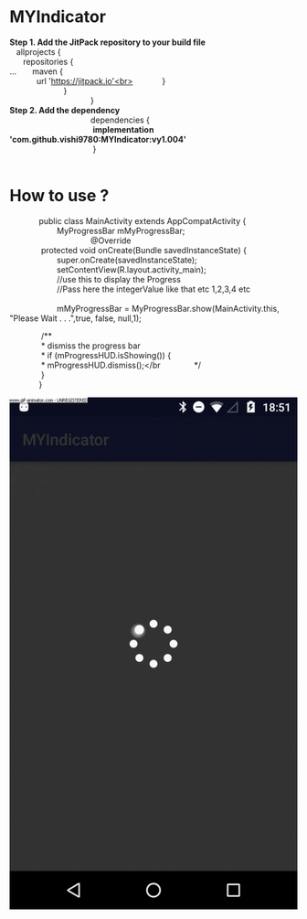 # MYIndicator

**Step 1. Add the JitPack repository to your build file**
<br>
&nbsp;&nbsp; allprojects {<br>
		&nbsp;&nbsp;&nbsp;&nbsp;&nbsp;&nbsp;repositories {<br>
			...
				&nbsp;&nbsp;&nbsp;&nbsp;&nbsp;&nbsp;maven {<br> 	&nbsp;&nbsp;&nbsp;&nbsp;&nbsp;&nbsp;&nbsp;&nbsp;&nbsp;&nbsp;&nbsp;&nbsp;url 'https://jitpack.io'<br>
      &nbsp;&nbsp;&nbsp;&nbsp;&nbsp;&nbsp;&nbsp;&nbsp;&nbsp;&nbsp;&nbsp;&nbsp;}<br>
		&nbsp;&nbsp;&nbsp;&nbsp;&nbsp;&nbsp;&nbsp;&nbsp;&nbsp;&nbsp;&nbsp;&nbsp;&nbsp;&nbsp;&nbsp;&nbsp;&nbsp;&nbsp;&nbsp;&nbsp;&nbsp;&nbsp;&nbsp;&nbsp;}<br>
	&nbsp;&nbsp;&nbsp;&nbsp;&nbsp;&nbsp;&nbsp;&nbsp;&nbsp;&nbsp;&nbsp;&nbsp;&nbsp;&nbsp;&nbsp;&nbsp;&nbsp;&nbsp;&nbsp;&nbsp;&nbsp;&nbsp;&nbsp;&nbsp;&nbsp;&nbsp;&nbsp;&nbsp;&nbsp;&nbsp;&nbsp;&nbsp;&nbsp;&nbsp;&nbsp;&nbsp;}
  <br>
  **Step 2. Add the dependency**
  <br>
  &nbsp;&nbsp;&nbsp;&nbsp;&nbsp;&nbsp;&nbsp;&nbsp;&nbsp;&nbsp;&nbsp;&nbsp;&nbsp;&nbsp;&nbsp;&nbsp;&nbsp;&nbsp;&nbsp;&nbsp;&nbsp;&nbsp;&nbsp;&nbsp;&nbsp;&nbsp;&nbsp;&nbsp;&nbsp;&nbsp;&nbsp;&nbsp;&nbsp;&nbsp;&nbsp;&nbsp;dependencies {<br>
  &nbsp;&nbsp;&nbsp;&nbsp;&nbsp;&nbsp;&nbsp;&nbsp;&nbsp;&nbsp;&nbsp;&nbsp;&nbsp;&nbsp;&nbsp;&nbsp;&nbsp;&nbsp;&nbsp;&nbsp;&nbsp;&nbsp;&nbsp;&nbsp;&nbsp;&nbsp;&nbsp;&nbsp;&nbsp;&nbsp;&nbsp;&nbsp;&nbsp;&nbsp;&nbsp;&nbsp; **implementation 'com.github.vishi9780:MYIndicator:vy1.004'**<br>
         &nbsp;&nbsp;&nbsp;&nbsp;&nbsp;&nbsp;&nbsp;&nbsp;&nbsp;&nbsp;&nbsp;&nbsp;&nbsp;&nbsp;&nbsp;&nbsp;&nbsp;&nbsp;&nbsp;&nbsp;&nbsp;&nbsp;&nbsp;&nbsp;&nbsp;&nbsp;&nbsp;&nbsp;&nbsp;&nbsp;&nbsp;&nbsp;&nbsp;&nbsp;&nbsp;&nbsp; }</br></br>
# How to use ?</br>
&nbsp;&nbsp;&nbsp;&nbsp;&nbsp;&nbsp;&nbsp;&nbsp;&nbsp;&nbsp;&nbsp;&nbsp;&nbsp;public class MainActivity extends AppCompatActivity {</br>
&nbsp;&nbsp;&nbsp;&nbsp;&nbsp;&nbsp;&nbsp;&nbsp;&nbsp;&nbsp;&nbsp;&nbsp;&nbsp;&nbsp;&nbsp;&nbsp;&nbsp;&nbsp;&nbsp;&nbsp;    MyProgressBar mMyProgressBar;</br>
 &nbsp;&nbsp;&nbsp;&nbsp;&nbsp;&nbsp;&nbsp;&nbsp;&nbsp;&nbsp;&nbsp;&nbsp;&nbsp;&nbsp;&nbsp;&nbsp;&nbsp;&nbsp;&nbsp;&nbsp;&nbsp;&nbsp;&nbsp;&nbsp;&nbsp;&nbsp;&nbsp;&nbsp;&nbsp;&nbsp;&nbsp;&nbsp;&nbsp;&nbsp;&nbsp;&nbsp;@Override</br>
&nbsp;&nbsp;&nbsp;&nbsp;&nbsp;&nbsp;&nbsp;&nbsp;&nbsp;&nbsp;&nbsp;&nbsp;&nbsp;    protected void onCreate(Bundle savedInstanceState) {</br>
 &nbsp;&nbsp;&nbsp;&nbsp;&nbsp;&nbsp;&nbsp;&nbsp;&nbsp;&nbsp;&nbsp;&nbsp;&nbsp;&nbsp;&nbsp;&nbsp;&nbsp;&nbsp;&nbsp;&nbsp;       super.onCreate(savedInstanceState);</br>
 &nbsp;&nbsp;&nbsp;&nbsp;&nbsp;&nbsp;&nbsp;&nbsp;&nbsp;&nbsp;&nbsp;&nbsp;&nbsp;&nbsp;&nbsp;&nbsp;&nbsp;&nbsp;&nbsp;&nbsp;       setContentView(R.layout.activity_main);</br>
 &nbsp;&nbsp;&nbsp;&nbsp;&nbsp;&nbsp;&nbsp;&nbsp;&nbsp;&nbsp;&nbsp;&nbsp;&nbsp;&nbsp;&nbsp;&nbsp;&nbsp;&nbsp;&nbsp;&nbsp;       //use this to display the Progress</br>
  &nbsp;&nbsp;&nbsp;&nbsp;&nbsp;&nbsp;&nbsp;&nbsp;&nbsp;&nbsp;&nbsp;&nbsp;&nbsp;&nbsp;&nbsp;&nbsp;&nbsp;&nbsp;&nbsp;&nbsp; //Pass here the integerValue like that etc 1,2,3,4 etc</br>    
&nbsp;&nbsp;&nbsp;&nbsp;&nbsp;&nbsp;&nbsp;&nbsp;&nbsp;&nbsp;&nbsp;&nbsp;&nbsp;&nbsp;&nbsp;&nbsp;&nbsp;&nbsp;&nbsp;&nbsp;       mMyProgressBar = MyProgressBar.show(MainActivity.this, "Please Wait . . .",true, false, null,1);</br>


  &nbsp;&nbsp;&nbsp;&nbsp;&nbsp;&nbsp;&nbsp;&nbsp;&nbsp;&nbsp;&nbsp;&nbsp;&nbsp;      /**</br>
  &nbsp;&nbsp;&nbsp;&nbsp;&nbsp;&nbsp;&nbsp;&nbsp;&nbsp;&nbsp;&nbsp;&nbsp;&nbsp;       * dismiss the progress bar</br>
  &nbsp;&nbsp;&nbsp;&nbsp;&nbsp;&nbsp;&nbsp;&nbsp;&nbsp;&nbsp;&nbsp;&nbsp;&nbsp;       *   if (mProgressHUD.isShowing()) {</br>
  &nbsp;&nbsp;&nbsp;&nbsp;&nbsp;&nbsp;&nbsp;&nbsp;&nbsp;&nbsp;&nbsp;&nbsp;&nbsp;       *       mProgressHUD.dismiss();</br
  &nbsp;&nbsp;&nbsp;&nbsp;&nbsp;&nbsp;&nbsp;&nbsp;&nbsp;&nbsp;&nbsp;&nbsp;&nbsp;       */</br>
  &nbsp;&nbsp;&nbsp;&nbsp;&nbsp;&nbsp;&nbsp;&nbsp;&nbsp;&nbsp;&nbsp;&nbsp;&nbsp;  }</br>
&nbsp;&nbsp;&nbsp;&nbsp;&nbsp;&nbsp;&nbsp;&nbsp;&nbsp;&nbsp;&nbsp;&nbsp;&nbsp;}</br>

![Alt Text](https://github.com/vishi9780/MYIndicator/blob/master/screenshot/screeeeeeeeeeeeeee.gif)</br>

									
